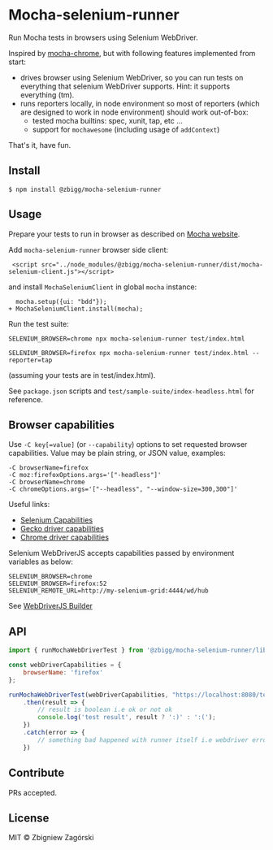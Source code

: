 # Mocha-selenium-runner

Run Mocha tests in browsers using Selenium WebDriver.

Inspired by [mocha-chrome](https://www.npmjs.com/package/mocha-chrome), but with following
features implemented from start:

* drives browser using Selenium WebDriver, so you can run tests on everything that selenium WebDriver supports. Hint: it supports everything (tm).
* runs reporters locally, in node environment so most of reporters (which are designed to work in node environment) should work out-of-box:
    * tested mocha builtins: spec, xunit, tap, etc ...
    * support for `mochawesome` (including usage of `addContext`)

That's it, have fun.

## Install

```
$ npm install @zbigg/mocha-selenium-runner
```

## Usage

Prepare your tests to run in browser as described on [Mocha website](https://mochajs.org/#running-mocha-in-the-browser).

Add `mocha-selenium-runner` browser side client:

     <script src="../node_modules/@zbigg/mocha-selenium-runner/dist/mocha-selenium-client.js"></script>

and install `MochaSeleniumClient` in global `mocha` instance:

      mocha.setup({ui: "bdd"});
    + MochaSeleniumClient.install(mocha);

Run the test suite:

    SELENIUM_BROWSER=chrome npx mocha-selenium-runner test/index.html

    SELENIUM_BROWSER=firefox npx mocha-selenium-runner test/index.html --reporter=tap

(assuming your tests are in test/index.html).

See `package.json` scripts and `test/sample-suite/index-headless.html` for reference.

## Browser capabilities

Use `-C key[=value]` (or `--capability`) options to set requested browser capabilities.
Value may be plain string, or JSON value, examples:
```
-C browserName=firefox
-C moz:firefoxOptions.args='["-headless"]'
-C browserName=chrome
-C chromeOptions.args='["--headless", "--window-size=300,300"]'
```

Useful links:
* [Selenium Capabilities](https://github.com/SeleniumHQ/selenium/wiki/DesiredCapabilities)
* [Gecko driver capabilities](https://firefox-source-docs.mozilla.org/testing/geckodriver/geckodriver/Capabilities.html)
* [Chrome driver capabilities](https://sites.google.com/a/chromium.org/chromedriver/capabilities)

Selenium WebDriverJS accepts capabilities passed by environment variables as below:
```
SELENIUM_BROWSER=chrome
SELENIUM_BROWSER=firefox:52
SELENIUM_REMOTE_URL=http://my-selenium-grid:4444/wd/hub
```

See [WebDriverJS Builder](https://seleniumhq.github.io/selenium/docs/api/javascript/module/selenium-webdriver/index_exports_Builder.html)

## API

```javascript
import { runMochaWebDriverTest } from '@zbigg/mocha-selenium-runner/lib/mocha-selenium-runner';

const webDriverCapabilities = {
    browserName: 'firefox'
};

runMochaWebDriverTest(webDriverCapabilities, "https://localhost:8080/test/index.html")
    .then(result => {
        // result is boolean i.e ok or not ok
        console.log('test result', result ? ':)' : ':(');
    })
    .catch(error => {
        // something bad happened with runner itself i.e webdriver error or something
    })
```

## Contribute

PRs accepted.

## License

MIT © Zbigniew Zagórski